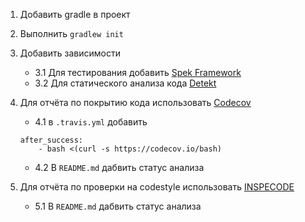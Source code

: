 1. Добавить gradle в проект

2. Выполнить ``gradlew init``

3. Добавить зависимости  
    + 3.1 Для тестирования добавить [Spek Framework](https://spekframework.org)
    + 3.2 Для статического анализа кода  [Detekt](https://arturbosch.github.io/detekt)
   
4. Для отчёта по покрытию кода использовать [Сodecov](https://codecov.io)
    + 4.1 в ``.travis.yml`` добавить  
    ```
    after_success:
        - bash <(curl -s https://codecov.io/bash)
    ```
    + 4.2 В ``README.md`` дабвить статус анализа
    
5. Для отчёта по проверки на codestyle использовать [INSPECODE](https://inspecode.rocro.com/)
    + 5.1 В ``README.md`` дабвить статус анализа